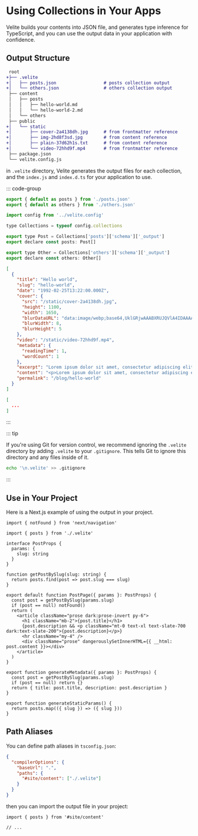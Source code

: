 # Using Collections in Your Apps

Velite builds your contents into JSON file, and generates type inference for TypeScript, and you can use the output data in your application with confidence.

## Output Structure

```diff
 root
+├── .velite
+│   ├── posts.json                  # posts collection output
+│   └── others.json                 # others collection output
 ├── content
 │   ├── posts
 │   │   ├── hello-world.md
 │   │   └── hello-world-2.md
 │   └── others
 ├── public
+│   └── static
+│       ├── cover-2a4138dh.jpg      # from frontmatter reference
+│       ├── img-2hd8f3sd.jpg        # from content reference
+│       ├── plain-37d62h1s.txt      # from content reference
+│       └── video-72hhd9f.mp4       # from frontmatter reference
 ├── package.json
 └── velite.config.js
```

in `.velite` directory, Velite generates the output files for each collection, and the `index.js` and `index.d.ts` for your application to use.

::: code-group

```js [index.js]
export { default as posts } from './posts.json'
export { default as others } from './others.json'
```

```js [index.d.ts]
import config from '../velite.config'

type Collections = typeof config.collections

export type Post = Collections['posts']['schema']['_output']
export declare const posts: Post[]

export type Other = Collections['others']['schema']['_output']
export declare const others: Other[]
```

```json [posts.json]
[
  {
    "title": "Hello world",
    "slug": "hello-world",
    "date": "1992-02-25T13:22:00.000Z",
    "cover": {
      "src": "/static/cover-2a4138dh.jpg",
      "height": 1100,
      "width": 1650,
      "blurDataURL": "data:image/webp;base64,UklGRjwAAABXRUJQVlA4IDAAAACwAQCdASoIAAUADMDOJbACdADWaUXAAMltC0BZxTv24bHUX8EibgVs/sPiTqq6QAA=",
      "blurWidth": 8,
      "blurHeight": 5
    },
    "video": "/static/video-72hhd9f.mp4",
    "metadata": {
      "readingTime": 1,
      "wordCount": 1
    },
    "excerpt": "Lorem ipsum dolor sit amet, consectetur adipiscing elit. Sed non risus. Suspendisse",
    "content": "<p>Lorem ipsum dolor sit amet, consectetur adipiscing elit. Sed non risus. Suspendisse</p>\n<p><img src=\"/static/img-2hd8f3sd.jpg\" alt=\"some image\" /></p>\n<p><a href=\"/static/plain-37d62h1s.txt\">link to file</a></p>\n",
    "permalink": "/blog/hello-world"
  }
]
```

```json [others.json]
[
  ...
]
```

:::

::: tip

If you're using Git for version control, we recommend ignoring the `.velite` directory by adding `.velite` to your `.gitignore`. This tells Git to ignore this directory and any files inside of it.

```sh
echo '\n.velite' >> .gitignore
```

:::

## Use in Your Project

Here is a Next.js example of using the output in your project.

```tsx [app/posts/[slug]/page.tsx]
import { notFound } from 'next/navigation'

import { posts } from './.velite'

interface PostProps {
  params: {
    slug: string
  }
}

function getPostBySlug(slug: string) {
  return posts.find(post => post.slug === slug)
}

export default function PostPage({ params }: PostProps) {
  const post = getPostBySlug(params.slug)
  if (post == null) notFound()
  return (
    <article className="prose dark:prose-invert py-6">
      <h1 className="mb-2">{post.title}</h1>
      {post.description && <p className="mt-0 text-xl text-slate-700 dark:text-slate-200">{post.description}</p>}
      <hr className="my-4" />
      <div className="prose" dangerouslySetInnerHTML={{ __html: post.content }}></div>
    </article>
  )
}

export function generateMetadata({ params }: PostProps) {
  const post = getPostBySlug(params.slug)
  if (post == null) return {}
  return { title: post.title, description: post.description }
}

export function generateStaticParams() {
  return posts.map(({ slug }) => ({ slug }))
}
```

## Path Aliases

You can define path aliases in `tsconfig.json`:

```json [tsconfig.json]
{
  "compilerOptions": {
    "baseUrl": ".",
    "paths": {
      "#site/content": ["./.velite"]
    }
  }
}
```

then you can import the output file in your project:

```tsx [app/posts/[slug]/page.tsx]
import { posts } from '#site/content'

// ...
```

